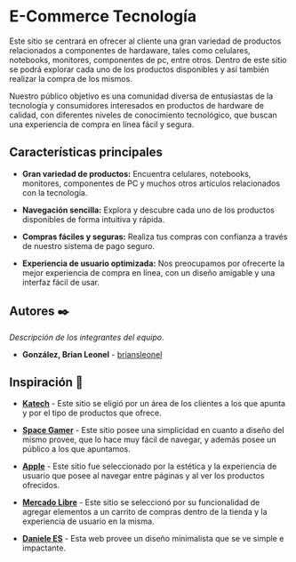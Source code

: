 # E-Commerce Tecnología

Este sitio se centrará en ofrecer al cliente una gran variedad de productos
relacionados a componentes de hardaware, tales como celulares, notebooks,
monitores, componentes de pc, entre otros. Dentro de este sitio se podrá
explorar cada uno de los productos disponibles y así también realizar la compra
de los mismos.

Nuestro público objetivo es una comunidad diversa de entusiastas de la
tecnología y consumidores interesados en productos de hardware de calidad, con
diferentes niveles de conocimiento tecnológico, que buscan una experiencia de
compra en línea fácil y segura.

## Características principales

-   **Gran variedad de productos:** Encuentra celulares, notebooks, monitores,
    componentes de PC y muchos otros artículos relacionados con la tecnología.

-   **Navegación sencilla:** Explora y descubre cada uno de los productos
    disponibles de forma intuitiva y rápida.

-   **Compras fáciles y seguras:** Realiza tus compras con confianza a través de
    nuestro sistema de pago seguro.

-   **Experiencia de usuario optimizada:** Nos preocupamos por ofrecerte la
    mejor experiencia de compra en línea, con un diseño amigable y una interfaz
    fácil de usar.

## Autores ✒️

_Descripción de los integrantes del equipo._

-   **González, Brian Leonel** -
    [briansleonel](https://github.com/briansleonel)

## Inspiración 🎨

-   **[Katech](https://katech.com.ar/)** - Este sitio se eligió por un área de
    los clientes a los que apunta y por el tipo de productos que ofrece.

-   **[Space Gamer](https://spacegamer.com.ar/)** - Este sitio posee una
    simplicidad en cuanto a diseño del mismo provee, que lo hace muy fácil de
    navegar, y además posee un público a los que apuntamos.

-   **[Apple](https://www.apple.com/es/)** - Este sitio fue seleccionado por la
    estética y la experiencia de usuario que posee al navegar entre páginas y al
    ver los productos ofrecidos.

-   **[Mercado Libre](https://www.mercadolibre.com.ar/)** - Este sitio se
    seleccionó por su funcionalidad de agregar elementos a un carrito de compras
    dentro de la tienda y la experiencia de usuario en la misma.

-   **[Daniele ES](https://www.danielespiritosanto.com/)** - Esta web provee un
    diseño minimalista que se ve simple e impactante.
